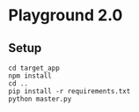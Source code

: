 # Playground 2.0

## Setup
```
cd target_app
npm install
cd ..
pip install -r requirements.txt
python master.py
```